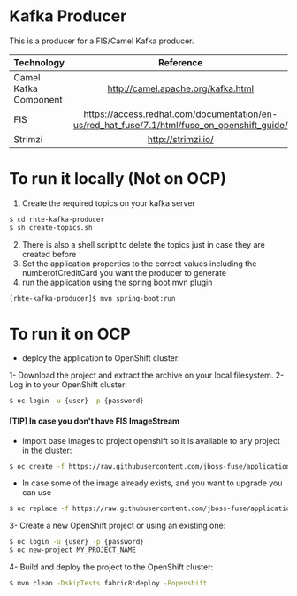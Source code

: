 # Kafka Producer

This is a producer for a FIS/Camel Kafka producer. 

| Technology                 |   Reference         |
| -------------              |:-------------:|
| Camel Kafka Component      |  <http://camel.apache.org/kafka.html> |
|  FIS                       |   <https://access.redhat.com/documentation/en-us/red_hat_fuse/7.1/html/fuse_on_openshift_guide/>      |
| Strimzi             | <http://strimzi.io/> |


# To run it locally (Not on OCP)
1. Create the required topics on your kafka server
```sh
$ cd rhte-kafka-producer
$ sh create-topics.sh 
```
2. There is also a shell script to delete the topics just in case they are created before
3. Set the application properties to the correct values including the numberofCreditCard you want the producer to generate
4. run the application using the spring boot mvn plugin
```sh
[rhte-kafka-producer]$ mvn spring-boot:run
```
# To run it on OCP
* deploy the application to OpenShift cluster:

1- Download the project and extract the archive on your local filesystem.
2- Log in to your OpenShift cluster:
```sh
$ oc login -u {user} -p {password}
```
#### [TIP] In case you don't have FIS ImageStream ####
* Import base images to project openshift so it is available to any project in the cluster:

```sh
$ oc create -f https://raw.githubusercontent.com/jboss-fuse/application-templates/master/fis-image-streams.json -n openshift
```
* In case some of the image already exists, and you want to upgrade you can use 
```sh
$ oc replace -f https://raw.githubusercontent.com/jboss-fuse/application-templates/master/fis-image-streams.json  -n openshift
```
3- Create a new OpenShift project or using an existing one:
```sh
$ oc login -u {user} -p {password}
$ oc new-project MY_PROJECT_NAME
```
4- Build and deploy the project to the OpenShift cluster:
```sh
$ mvn clean -DskipTests fabric8:deploy -Popenshift
```
